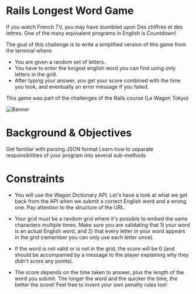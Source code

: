 # Rails Longest Word Game
If you watch French TV, you may have stumbled upon Des chiffres et des lettres. One of the many equivalent programs in English is Countdown!

The goal of this challenge is to write a simplified version of this game from the terminal where:

- You are given a random set of letters.
- You have to enter the longest english word you can find using only letters in the grid.
- After typing your answer, you get your score combined with the time you took, and eventually an error message if you failed.

This game was part of the challenges of the Rails course (Le Wagon Tokyo)


![Banner](https://github.com/Ren33000/rails-longest-word-game/blob/master/Screen%20Shot%202021-12-01%20at%2010.30.43.png)

# Background & Objectives
Get familiar with parsing JSON format
Learn how to separate responsibilities of your program into several sub-methods




# Constraints

- You will use the Wagon Dictionary API. Let's have a look at what we get back from the API when we submit a correct English word and a wrong one. Pay attention to the structure of the URL.

- Your grid must be a random grid where it's possible to embed the same characters multiple times.
Make sure you are validating that 1) your word is an actual English word, and 2) that every letter in your word appears in the grid (remember you can only use each letter once).

- If the word is not valid or is not in the grid, the score will be 0 (and should be accompanied by a message to the player explaining why they didn't score any points).

- The score depends on the time taken to answer, plus the length of the word you submit. The longer the word and the quicker the time, the better the score! Feel free to invent your own penalty rules too!

